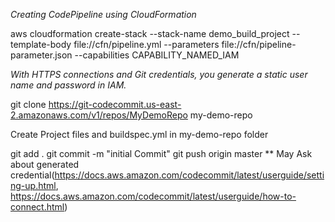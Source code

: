*Creating CodePipeline using CloudFormation*

aws cloudformation create-stack --stack-name demo_build_project --template-body file://cfn/pipeline.yml --parameters file://cfn/pipeline-parameter.json --capabilities CAPABILITY_NAMED_IAM


*With HTTPS connections and Git credentials, you generate a static user name and password in IAM.*

git clone https://git-codecommit.us-east-2.amazonaws.com/v1/repos/MyDemoRepo my-demo-repo

Create Project files and buildspec.yml in my-demo-repo folder

git add .
git commit -m "initial Commit"
git push origin master ** May Ask about generated credential(https://docs.aws.amazon.com/codecommit/latest/userguide/setting-up.html, https://docs.aws.amazon.com/codecommit/latest/userguide/how-to-connect.html)